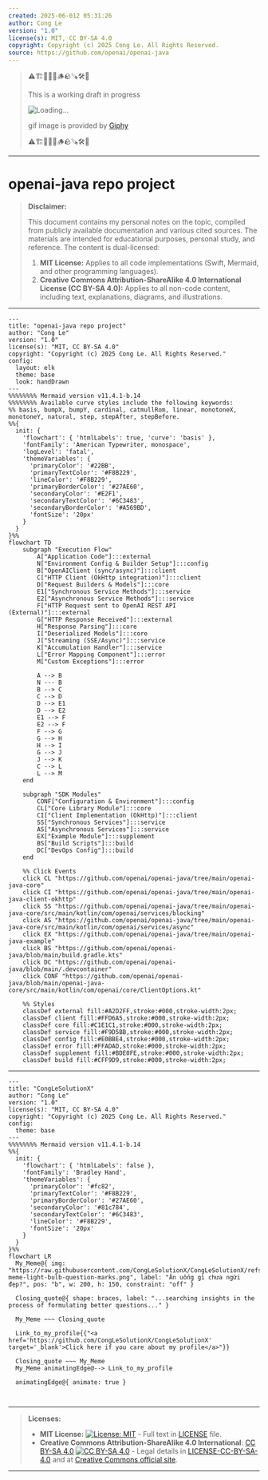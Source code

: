 ```yaml
---
created: 2025-06-012 05:31:26
author: Cong Le
version: "1.0"
license(s): MIT, CC BY-SA 4.0
copyright: Copyright (c) 2025 Cong Le. All Rights Reserved.
source: https://github.com/openai/openai-java
---
```



> ⚠️🏗️🚧🦺🧱🪵🪨🪚🛠️👷
> 
> This is a working draft in progress
> 
> ![Loading...](https://media3.giphy.com/media/v1.Y2lkPTc5MGI3NjExY2tvYWIyOGRpbWZodTQ2YTI2bjQ1eHpoaDY0YTZ3Mms2aWhneHNlYSZlcD12MV9pbnRlcm5hbF9naWZfYnlfaWQmY3Q9Zw/fR6aYF0SUJAeoypyub/giphy.gif)
>
> gif image is provided by [Giphy](https://giphy.com)
> 
> ⚠️🏗️🚧🦺🧱🪵🪨🪚🛠️👷


----




# openai-java repo project
> **Disclaimer:**
>
> This document contains my personal notes on the topic,
> compiled from publicly available documentation and various cited sources.
> The materials are intended for educational purposes, personal study, and reference.
> The content is dual-licensed:
> 1. **MIT License:** Applies to all code implementations (Swift, Mermaid, and other programming languages).
> 2. **Creative Commons Attribution-ShareAlike 4.0 International License (CC BY-SA 4.0):** Applies to all non-code content, including text, explanations, diagrams, and illustrations.
---


```mermaid
---
title: "openai-java repo project"
author: "Cong Le"
version: "1.0"
license(s): "MIT, CC BY-SA 4.0"
copyright: "Copyright (c) 2025 Cong Le. All Rights Reserved."
config:
  layout: elk
  theme: base
  look: handDrawn
---
%%%%%%%% Mermaid version v11.4.1-b.14
%%%%%%%% Available curve styles include the following keywords:
%% basis, bumpX, bumpY, cardinal, catmullRom, linear, monotoneX, monotoneY, natural, step, stepAfter, stepBefore.
%%{
  init: {
    'flowchart': { 'htmlLabels': true, 'curve': 'basis' },
    'fontFamily': 'American Typewriter, monospace',
    'logLevel': 'fatal',
    'themeVariables': {
      'primaryColor': '#22BB',
      'primaryTextColor': '#F8B229',
      'lineColor': '#F8B229',
      'primaryBorderColor': '#27AE60',
      'secondaryColor': '#E2F1',
      'secondaryTextColor': '#6C3483',
      'secondaryBorderColor': '#A569BD',
      'fontSize': '20px'
    }
  }
}%%
flowchart TD
    subgraph "Execution Flow"
        A["Application Code"]:::external
        N["Environment Config & Builder Setup"]:::config
        B["OpenAIClient (sync/async)"]:::client
        C["HTTP Client (OkHttp integration)"]:::client
        D["Request Builders & Models"]:::core
        E1["Synchronous Service Methods"]:::service
        E2["Asynchronous Service Methods"]:::service
        F["HTTP Request sent to OpenAI REST API (External)"]:::external
        G["HTTP Response Received"]:::external
        H["Response Parsing"]:::core
        I["Deserialized Models"]:::core
        J["Streaming (SSE/Async)"]:::service
        K["Accumulation Handler"]:::service
        L["Error Mapping Component"]:::error
        M["Custom Exceptions"]:::error

        A --> B
        N --- B
        B --> C
        C --> D
        D --> E1
        D --> E2
        E1 --> F
        E2 --> F
        F --> G
        G --> H
        H --> I
        G --> J
        J --> K
        C --> L
        L --> M
    end

    subgraph "SDK Modules"
        CONF["Configuration & Environment"]:::config
        CL["Core Library Module"]:::core
        CI["Client Implementation (OkHttp)"]:::client
        SS["Synchronous Services"]:::service
        AS["Asynchronous Services"]:::service
        EX["Example Module"]:::supplement
        BS["Build Scripts"]:::build
        DC["DevOps Config"]:::build
    end

    %% Click Events
    click CL "https://github.com/openai/openai-java/tree/main/openai-java-core"
    click CI "https://github.com/openai/openai-java/tree/main/openai-java-client-okhttp"
    click SS "https://github.com/openai/openai-java/tree/main/openai-java-core/src/main/kotlin/com/openai/services/blocking"
    click AS "https://github.com/openai/openai-java/tree/main/openai-java-core/src/main/kotlin/com/openai/services/async"
    click EX "https://github.com/openai/openai-java/tree/main/openai-java-example"
    click BS "https://github.com/openai/openai-java/blob/main/build.gradle.kts"
    click DC "https://github.com/openai/openai-java/blob/main/.devcontainer"
    click CONF "https://github.com/openai/openai-java/blob/main/openai-java-core/src/main/kotlin/com/openai/core/ClientOptions.kt"

    %% Styles
    classDef external fill:#A2D2FF,stroke:#000,stroke-width:2px;
    classDef client fill:#FFD6A5,stroke:#000,stroke-width:2px;
    classDef core fill:#C1E1C1,stroke:#000,stroke-width:2px;
    classDef service fill:#F9D5BB,stroke:#000,stroke-width:2px;
    classDef config fill:#E0BBE4,stroke:#000,stroke-width:2px;
    classDef error fill:#FFADAD,stroke:#000,stroke-width:2px;
    classDef supplement fill:#BDE0FE,stroke:#000,stroke-width:2px;
    classDef build fill:#CFF9D9,stroke:#000,stroke-width:2px;

```


---

<!-- 
```mermaid
%% Current Mermaid version
info
```  -->


```mermaid
---
title: "CongLeSolutionX"
author: "Cong Le"
version: "1.0"
license(s): "MIT, CC BY-SA 4.0"
copyright: "Copyright (c) 2025 Cong Le. All Rights Reserved."
config:
  theme: base
---
%%%%%%%% Mermaid version v11.4.1-b.14
%%{
  init: {
    'flowchart': { 'htmlLabels': false },
    'fontFamily': 'Bradley Hand',
    'themeVariables': {
      'primaryColor': '#fc82',
      'primaryTextColor': '#F8B229',
      'primaryBorderColor': '#27AE60',
      'secondaryColor': '#81c784',
      'secondaryTextColor': '#6C3483',
      'lineColor': '#F8B229',
      'fontSize': '20px'
    }
  }
}%%
flowchart LR
  My_Meme@{ img: "https://raw.githubusercontent.com/CongLeSolutionX/CongLeSolutionX/refs/heads/main/assets/images/My-meme-light-bulb-question-marks.png", label: "Ăn uống gì chưa ngừi đẹp?", pos: "b", w: 200, h: 150, constraint: "off" }

  Closing_quote@{ shape: braces, label: "...searching insights in the process of formulating better questions..." }
    
  My_Meme ~~~ Closing_quote
    
  Link_to_my_profile{{"<a href='https://github.com/CongLeSolutionX/CongLeSolutionX' target='_blank'>Click here if you care about my profile</a>"}}

  Closing_quote ~~~ My_Meme
  My_Meme animatingEdge@--> Link_to_my_profile
  
  animatingEdge@{ animate: true }



```

---
>**Licenses:**
>
>- **MIT License:**  [![License: MIT](https://img.shields.io/badge/License-MIT-yellow.svg)](LICENSE) - Full text in [LICENSE](LICENSE) file.
>- **Creative Commons Attribution-ShareAlike 4.0 International**: [CC BY-SA 4.0](https://creativecommons.org/licenses/by-sa/4.0/) [![CC BY-SA 4.0](https://licensebuttons.net/l/by-sa/4.0/88x31.png)](https://creativecommons.org/licenses/by-sa/4.0/) - Legal details in [LICENSE-CC-BY-SA-4.0](THE_PAST/LICENSE-CC-BY-SA-4.0) and at [Creative Commons official site](https://creativecommons.org/licenses/by-sa/4.0/).
>
---
